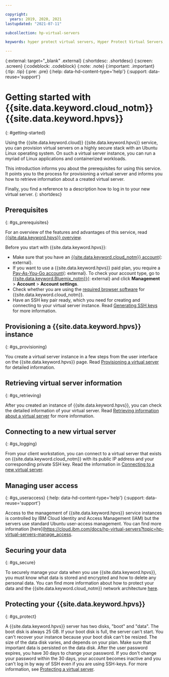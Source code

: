 ```yaml
---

copyright:
  years: 2019, 2020, 2021
lastupdated: "2021-07-11"

subcollection: hp-virtual-servers

keywords: hyper protect virtual servers, Hyper Protect Virtual Servers, getting started

---
```


{:external: target="_blank" .external}
{:shortdesc: .shortdesc}
{:screen: .screen}
{:codeblock: .codeblock}
{:note: .note}
{:important: .important}
{:tip: .tip}
{:pre: .pre}
{:help: data-hd-content-type='help'}
{:support: data-reuse='support'}

# Getting started with  {{site.data.keyword.cloud_notm}} {{site.data.keyword.hpvs}}
{: #getting-started}

Using the {{site.data.keyword.cloud}} {{site.data.keyword.hpvs}} service, you can provision virtual servers on a highly secure stack with an Ubuntu Linux operating system. On such a virtual server instance, you can run a myriad of Linux applications and containerized workloads.

This introduction informs you about the prerequisites for using this service. It points you to the process for provisioning a virtual server and informs you how to retrieve information about a created virtual server.

Finally, you find a reference to a description how to log in to your new virtual server.
{: shortdesc}


## Prerequisites
{: #gs_prerequisites}

For an overview of the features and advantages of this service, read [{{site.data.keyword.hpvs}} overview](/docs/services/hp-virtual-servers?topic=hp-virtual-servers-overview).

Before you start with {{site.data.keyword.hpvs}}:
- Make sure that you have an [{{site.data.keyword.cloud_notm}} account](https://cloud.ibm.com/docs/account?topic=account-account-getting-started){: external}.
- If you want to use a {{site.data.keyword.hpvs}} paid plan, you require a [Pay-As-You-Go account](https://cloud.ibm.com/docs/account?topic=account-upgrading-account){: external}. To check your account type, go to [{{site.data.keyword.Bluemix_notm}}](https://cloud.ibm.com/login){: external} and click **Management** > **Account** > **Account settings**.
- Check whether you are using the [required browser software](/docs/overview?topic=overview-prereqs-platform) for {{site.data.keyword.cloud_notm}}.
- Have an SSH key pair ready, which you need for creating and connecting to your virtual server instance. Read [Generating SSH keys](/docs/services/hp-virtual-servers?topic=hp-virtual-servers-generate_ssh) for more information.


## Provisioning a {{site.data.keyword.hpvs}} instance
{: #gs_provisioning}

You create a virtual server instance in a few steps from the user interface on the {{site.data.keyword.hpvs}} page.
Read [Provisioning a virtual server](/docs/services/hp-virtual-servers?topic=hp-virtual-servers-provision) for detailed information.

## Retrieving virtual server information
{: #gs_retrieving}

After you created an instance of {{site.data.keyword.hpvs}}, you can check the detailed information of your virtual server.
Read [Retrieving information about a virtual server](/docs/services/hp-virtual-servers?topic=hp-virtual-servers-retrieve-info-vs) for more information.

## Connecting to a new virtual server
{: #gs_logging}

From your client workstation, you can connect to a virtual server that exists on {{site.data.keyword.cloud_notm}} with its public IP address and your corresponding private SSH key. Read the information in [Connecting to a new virtual server](/docs/services/hp-virtual-servers?topic=hp-virtual-servers-connect_vs).

## Managing user access
{: #gs_useraccess}
{:help: data-hd-content-type='help'}
{:support: data-reuse='support'}

Access to the management of {{site.data.keyword.hpvs}} service instances is controlled by IBM Cloud Identity and Access Management (IAM) but the servers use standard Ubuntu user-access management. You can find more information [here](https://cloud.ibm.com/docs/hp-virtual-servers?topic=hp-virtual-servers-manage_access.

## Securing your data
{: #gs_secure}

To securely manage your data when you use {{site.data.keyword.hpvs}}, you must know what data is stored and encrypted and how to delete any personal data. You can find more information about how to protect your data and the {{site.data.keyword.cloud_notm}} network architecture [here](https://cloud.ibm.com/docs/hp-virtual-servers?topic=hp-virtual-servers-mng-data).

## Protecting your {{site.data.keyword.hpvs}}
{: #gs_protect}

A {{site.data.keyword.hpvs}} server has two disks, "boot" and "data". The boot disk is always 25 GB. If your boot disk is full, the server can't start. You can't recover your instance because your boot disk can't be resized.
The size of the data disk varies, and depends on your plan. Make sure that important data is persisted on the data disk. After the user password expires, you have 30 days to change your password. If you don't change your password within the 30 days, your account becomes inactive and you can't log in by way of SSH even if you are using SSH-keys. For more information, see [Protecting a virtual server](https://cloud.ibm.com/docs/hp-virtual-servers?topic=hp-virtual-servers-protect_vs).

